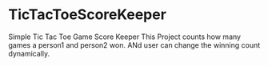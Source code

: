 # TicTacToeScoreKeeper
Simple Tic Tac Toe Game Score Keeper
This Project counts how many games a person1 and person2 won. ANd user can change the winning count dynamically.
